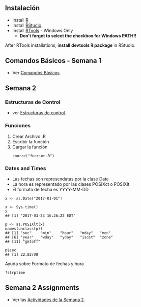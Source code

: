 ## Instalación

- Install [R](https://cran.r-project.org/)
- Install [RStudio](https://www.rstudio.com/products/rstudio/download/)
- Install [RTools](https://cran.r-project.org/bin/windows/Rtools/) - Windows Only
	* **Don't forget to select the checkbox for Windows PATH!!**

After RTools installations, **install devtools R package** in RStudio.

## Comandos Básicos - Semana 1

- Ver [Comandos Básicos](semana1.md).

## Semana 2

### Estructuras de Control
- ver [Estructuras de control](semana2-loops.md).

### Funciones

1. Crear Archivo .R
2. Escribir la función
3. Cargar la función
	```
	source("funcion.R")
	```
### Dates and Times
* Las fechas son represendatas por la clase Date
* La hora es representado por las clases POSIXct o POSIXlt
* El formato de fecha es YYYY-MM-DD
```
x <- as.Date("2017-01-01")
```
```
x <- Sys.time()
x
## [1] "2017-03-23 16:26:22 EDT"

p <- as.POSIXlt(x)
names(unclass(p))
## [1] "sec"    "min"    "hour"   "mday"   "mon"   
## [6] "year"   "wday"   "yday"   "isdst"  "zone"  
## [11] "gmtoff"

p$sec
## [1] 22.82708
```
Ayuda sobre Formato de fechas y hora
```
?strptime
```

## Semana 2 Assignments
- Ver las [Actividades de la Semana 2](semana2-assignments.md).

